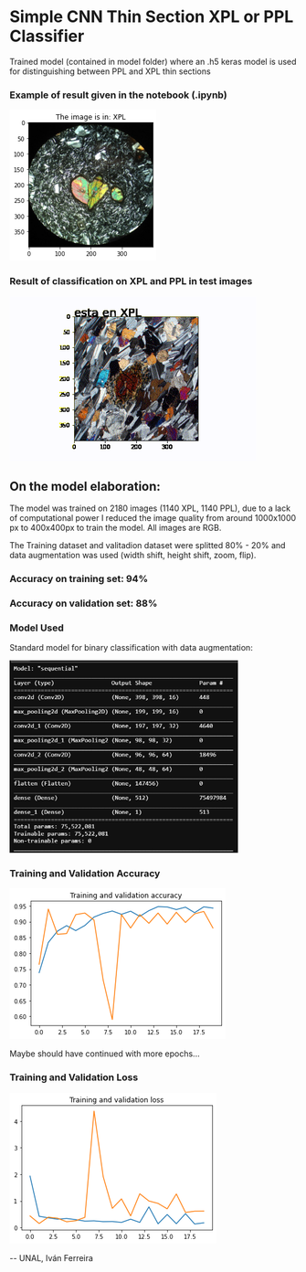 # Simple CNN Thin Section XPL or PPL Classifier
 
Trained model (contained in model folder) where an .h5 keras model is used for distinguishing between PPL and XPL thin sections

### Example of result given in the notebook (.ipynb)

![Classified XPL heart](result1.png)

### Result of classification on XPL and PPL in test images

![Clasification of all images in testimgs folder](animation.gif)

## On the model elaboration:

The model was trained on 2180 images (1140 XPL, 1140 PPL), due to a lack of computational power I reduced the image quality from around 1000x1000 px to 400x400px to train the model. All images are RGB.

The Training dataset and valitadion dataset were splitted 80% - 20% and data augmentation was used (width shift, height shift, zoom, flip).

### Accuracy on training set: 94%
### Accuracy on validation set: 88%

### Model Used

Standard model for binary classification with data augmentation:

<img width="400" alt="Standard model used" src="model.png">



### Training and Validation Accuracy
![Matplotlib graph with train and val acc](trainvalacc.png)

Maybe should have continued with more epochs... 

### Training and Validation Loss
![Matplotlib graph with train and val loss](trainvalloss.png)

-- UNAL, Iván Ferreira
